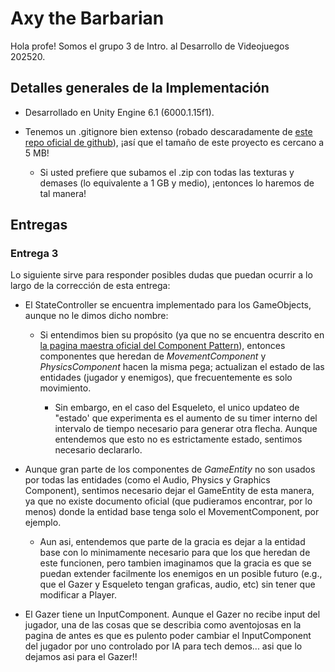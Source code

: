 # Axy the Barbarian

Hola profe! Somos el grupo 3 de Intro. al Desarrollo de Videojuegos 202520.

## Detalles generales de la Implementación

* Desarrollado en Unity Engine 6.1 (6000.1.15f1).

* Tenemos un .gitignore bien extenso (robado descaradamente de [este repo oficial de github](https://github.com/github/gitignore/blob/main/Unity.gitignore)), ¡así que el tamaño de este proyecto es cercano a 5 MB!

    * Si usted prefiere que subamos el .zip con todas las texturas y demases (lo equivalente a 1 GB y medio), ¡entonces lo haremos de tal manera!

## Entregas

### Entrega 3

Lo siguiente sirve para responder posibles dudas que puedan ocurrir a lo largo de la corrección de esta entrega:

* El StateController se encuentra implementado para los GameObjects, aunque no le dimos dicho nombre:

    * Si entendimos bien su propósito (ya que no se encuentra descrito en [la pagina maestra oficial del Component Pattern](https://gameprogrammingpatterns.com/component.html)), entonces componentes que heredan de *MovementComponent* y *PhysicsComponent* hacen la misma pega; actualizan el estado de las entidades (jugador y enemigos), que frecuentemente es solo movimiento.

        * Sin embargo, en el caso del Esqueleto, el unico updateo de "estado' que experimenta es el aumento de su timer interno del intervalo de tiempo necesario para generar otra flecha. Aunque entendemos que esto no es estrictamente estado, sentimos necesario declararlo.

* Aunque gran parte de los componentes de *GameEntity* no son usados por todas las entidades (como el Audio, Physics y Graphics Component), sentimos necesario dejar el GameEntity de esta manera, ya que no existe documento oficial (que pudieramos encontrar, por lo menos) donde la entidad base tenga solo el MovementComponent, por ejemplo.

    * Aun asi, entendemos que parte de la gracia es dejar a la entidad base con lo minimamente necesario para que los que heredan de este funcionen, pero tambien imaginamos que la gracia es que se puedan extender facilmente los enemigos en un posible futuro (e.g., que el Gazer y Esqueleto tengan graficas, audio, etc) sin tener que modificar a Player.

* El Gazer tiene un InputComponent. Aunque el Gazer no recibe input del jugador, una de las cosas que se describia como aventojosas en la pagina de antes es que es pulento poder cambiar el InputComponent del jugador por uno controlado por IA para tech demos... asi que lo dejamos asi para el Gazer!!